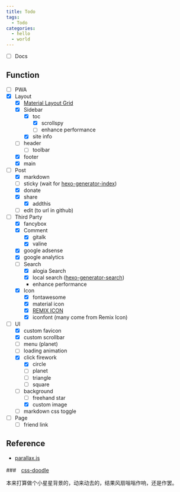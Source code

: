 ```yaml
---
title: Todo
tags:
  - Todo
categories:
  - hello
  - world
---
```


- [ ] Docs

## Function

- [ ] PWA
- [x] Layout
  - [x] [Material Layout Grid](https://material.io/develop/web/components/layout-grid/)
  - [x] Sidebar
    - [x] toc
      - [x] scrollspy
      - [ ] enhance performance
    - [x] site info
  - [ ] header
    - [ ] toolbar
  - [x] footer
  - [x] main
- [ ] Post
  - [x] markdown
  - [ ] sticky (wait for [hexo-generator-index](https://github.com/hexojs/hexo-generator-index))
  - [x] donate
  - [x] share
    - [x] addthis
  - [ ] edit (to url in github)
- [ ] Third Party
  - [x] fancybox
  - [x] Comment
    - [x] gitalk
    - [x] valine
  - [x] google adsense
  - [x] google analytics
  - [ ] Search
    - [x] alogia Search
    - [x] local search ([hexo-generator-search](https://github.com/wzpan/hexo-generator-search))
    - enhance performance
  - [x] Icon
    - [x] fontawesome
    - [x] material icon
    - [x] [REMIX ICON](https://remixicon.com/)
    - [x] iconfont (many come from Remix Icon)
- [ ] UI
  - [x] custom favicon
  - [x] custom scrollbar
  - [ ] menu (planet)
  - [ ] loading animation
  - [x] click firework
    - [x] circle
    - [ ] planet
    - [ ] triangle
    - [ ] square
  - [ ] background
    - [ ] freehand star
    - [x] custom image
  - [ ] markdown css toggle
- [ ] Page
  - [ ] friend link

## Reference

- [parallax.js](https://matthew.wagerfield.com/parallax/)

###　[css-doodle](https://github.com/css-doodle/css-doodle)

本来打算做个小星星背景的，动来动去的，结果风扇嗡嗡作响，还是作罢。
